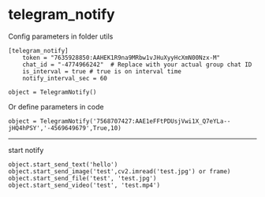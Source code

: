 # telegram_notify

Config parameters in folder utils

```
[telegram_notify]
    token = "7635928850:AAHEK1R9na9MRbw1vJHuXyyHcXmN00Nzx-M"
    chat_id = "-4774966242"  # Replace with your actual group chat ID
    is_interval = true # true is on interval time
    notify_interval_sec = 60
```

```
object = TelegramNotify()
```

Or define parameters in code

```
object = TelegramNotify('7568707427:AAE1eFFtPDUsjVwi1X_Q7eYLa--jHQ4hPSY','-4569649679',True,10)
```
<hr>
start notify

```
object.start_send_text('hello')
object.start_send_image('test',cv2.imread('test.jpg') or frame)
object.start_send_file('test', 'test.jpg')
object.start_send_video('test', 'test.mp4')
```
